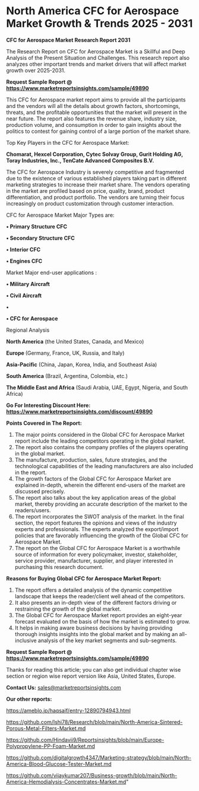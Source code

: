 # North America CFC for Aerospace Market Growth & Trends 2025 - 2031

<strong>CFC for Aerospace Market Research Report 2031</strong>

The Research Report on CFC for Aerospace Market is a Skillful and Deep Analysis of the Present Situation and Challenges. This research report also analyzes other important trends and market drivers that will affect market growth over 2025-2031.

<strong>Request Sample Report @ <a href=https://www.marketreportsinsights.com/sample/49890>https://www.marketreportsinsights.com/sample/49890</a></strong>

This CFC for Aerospace market report aims to provide all the participants and the vendors will all the details about growth factors, shortcomings, threats, and the profitable opportunities that the market will present in the near future. The report also features the revenue share, industry size, production volume, and consumption in order to gain insights about the politics to contest for gaining control of a large portion of the market share.

Top Key Players in the CFC for Aerospace Market:

<strong>Chomarat, Hexcel Corporation, Cytec Solvay Group, Gurit Holding AG, Toray Industries, Inc., TenCate Advanced Composites B.V.</strong>

The CFC for Aerospace Industry is severely competitive and fragmented due to the existence of various established players taking part in different marketing strategies to increase their market share. The vendors operating in the market are profiled based on price, quality, brand, product differentiation, and product portfolio. The vendors are turning their focus increasingly on product customization through customer interaction.

CFC for Aerospace Market Major Types are:

<strong>•  Primary Structure CFC

•  Secondary Structure CFC

•  Interior CFC

•  Engines CFC</strong>

Market Major end-user applications :

<strong>•  Military Aircraft

•  Civil Aircraft

•  

•  CFC for Aerospace</strong>

Regional Analysis

</u><strong><b>North America</b></strong> (the United States, Canada, and Mexico)

<strong><b>Europe </b></strong>(Germany, France, UK, Russia, and Italy)

<strong><b>Asia-Pacific</b></strong> (China, Japan, Korea, India, and Southeast Asia)

<strong><b>South America</b></strong> (Brazil, Argentina, Colombia, etc.)

<strong><b>The Middle East and Africa</b></strong> (Saudi Arabia, UAE, Egypt, Nigeria, and South Africa)

<strong>Go For Interesting Discount Here: <a href=https://www.marketreportsinsights.com/discount/49890>https://www.marketreportsinsights.com/discount/49890</a></strong>

<strong>Points Covered in The Report:</strong>
<ol>
  <li>The major points considered in the Global CFC for Aerospace Market report include the leading competitors operating in the global market.</li>
  <li>The report also contains the company profiles of the players operating in the global market.</li>
  <li>The manufacture, production, sales, future strategies, and the technological capabilities of the leading manufacturers are also included in the report.</li>
  <li>The growth factors of the Global CFC for Aerospace Market are explained in-depth, wherein the different end-users of the market are discussed precisely.</li>
  <li>The report also talks about the key application areas of the global market, thereby providing an accurate description of the market to the readers/users.</li>
  <li>The report incorporates the SWOT analysis of the market. In the final section, the report features the opinions and views of the industry experts and professionals. The experts analyzed the export/import policies that are favorably influencing the growth of the Global CFC for Aerospace Market.</li>
  <li>The report on the Global CFC for Aerospace Market is a worthwhile source of information for every policymaker, investor, stakeholder, service provider, manufacturer, supplier, and player interested in purchasing this research document.</li>
</ol>
<strong>Reasons for Buying Global CFC for Aerospace Market Report:</strong>

<ol>
  <li>The report offers a detailed analysis of the dynamic competitive landscape that keeps the reader/client well ahead of the competitors.</li>
  <li>It also presents an in-depth view of the different factors driving or restraining the growth of the global market.</li>
  <li>The Global CFC for Aerospace Market report provides an eight-year forecast evaluated on the basis of how the market is estimated to grow.</li>
  <li>It helps in making aware business decisions by having providing thorough insights insights into the global market and by making an all-inclusive analysis of the key market segments and sub-segments.</li>
</ol>
<strong>Request Sample Report @ <a href=https://www.marketreportsinsights.com/sample/49890>https://www.marketreportsinsights.com/sample/49890</a></strong>


Thanks for reading this article; you can also get individual chapter wise section or region wise report version like Asia, United States, Europe.

<strong>Contact Us:</strong>
sales@marketreportsinsights.com

<strong>Our other reports:</strong>

<a href=https://ameblo.jp/haqsaif/entry-12890794943.html>https://ameblo.jp/haqsaif/entry-12890794943.html</a>

<a href=https://github.com/Ishi78/Research/blob/main/North-America-Sintered-Porous-Metal-Filters-Market.md>https://github.com/Ishi78/Research/blob/main/North-America-Sintered-Porous-Metal-Filters-Market.md</a>

<a href=https://github.com/Hindavii9/Reportsinsights/blob/main/Europe-Polypropylene-PP-Foam-Market.md>https://github.com/Hindavii9/Reportsinsights/blob/main/Europe-Polypropylene-PP-Foam-Market.md</a>

<a href=https://github.com/digitalgrowth4347/Marketing-strategy/blob/main/North-America-Blood-Glucose-Tester-Market.md>https://github.com/digitalgrowth4347/Marketing-strategy/blob/main/North-America-Blood-Glucose-Tester-Market.md</a>

<a href=https://github.com/vijaykumar207/Business-growth/blob/main/North-America-Hemodialysis-Concentrates-Market.md>https://github.com/vijaykumar207/Business-growth/blob/main/North-America-Hemodialysis-Concentrates-Market.md</a>"
